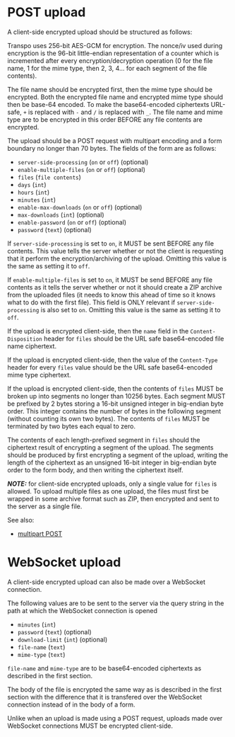 # POST upload

A client-side encrypted upload should be structured as follows:

Transpo uses 256-bit AES-GCM for encryption. The nonce/iv used during
encryption is the 96-bit little-endian representation of a counter which is
incremented after every encryption/decryption operation (0 for the file name, 1
for the mime type, then 2, 3, 4... for each segment of the file contents).

The file name should be encrypted first, then the mime type should be encrypted.
Both the encrypted file name and encrypted mime type should then be base-64
encoded. To make the base64-encoded ciphertexts URL-safe, `+` is replaced with
`-` and `/` is replaced with `_`. The file name and mime type are to be
encrypted in this order BEFORE any file contents are encrypted.

The upload should be a POST request with multipart encoding and a form boundary
no longer than 70 bytes. The fields of the form are as follows:

* `server-side-processing` (`on` or `off`) (optional)
* `enable-multiple-files` (`on` or `off`) (optional)
* `files` (`file contents`)
* `days` (`int`)
* `hours` (`int`)
* `minutes` (`int`)
* `enable-max-downloads` (`on` or `off`) (optional)
* `max-downloads` (`int`) (optional)
* `enable-password` (`on` or `off`) (optional)
* `password` (`text`) (optional)

If `server-side-processing` is set to `on`, it MUST be sent BEFORE any file
contents. This value tells the server whether or not the client is requesting
that it perform the encryption/archiving of the upload. Omitting this value is
the same as setting it to `off`.

If `enable-multiple-files` is set to `on`, it MUST be send BEFORE any file
contents as it tells the server whether or not it should create a ZIP archive
from the uploaded files (it needs to know this ahead of time so it knows what
to do with the first file). This field is ONLY relevant if
`server-side-processing` is also set to `on`. Omitting this value is the same
as setting it to `off`.

If the upload is encrypted client-side, then the `name` field in the
`Content-Disposition` header for `files` should be the URL safe base64-encoded
file name ciphertext.

If the upload is encrypted client-side, then the value of the `Content-Type`
header for every `files` value should be the URL safe base64-encoded mime type
ciphertext.

If the upload is encrypted client-side, then the contents of `files` MUST be
broken up into segments no longer than 10256 bytes. Each segment MUST be
prefixed by 2 bytes storing a 16-bit unsigned integer in big-endian byte order.
This integer contains the number of bytes in the following segment (without
counting its own two bytes). The contents of `files` MUST be terminated by two
bytes each equal to zero.

The contents of each length-prefixed segment in `files` should the ciphertext
result of encrypting a segment of the upload. The segments should be produced
by first encrypting a segment of the upload, writing the length of the
ciphertext as an unsigned 16-bit integer in big-endian byte order to the form
body, and then writing the ciphertext itself.

***NOTE:*** for client-side encrypted uploads, only a single value for `files` is
allowed. To upload multiple files as one upload, the files must first be
wrapped in some archive format such as ZIP, then encrypted and sent to the
server as a single file.

See also:
 * [multipart POST](https://wdeveloper.mozilla.org/en-US/docs/Web/HTTP/Methods/POST#example)

# WebSocket upload

A client-side encrypted upload can also be made over a WebSocket connection.

The following values are to be sent to the server via the query string in the
path at which the WebSocket connection is opened

* `minutes` (`int`)
* `password` (`text`) (optional)
* `download-limit` (`int`) (optional)
* `file-name` (`text`)
* `mime-type` (`text`)

`file-name` and `mime-type` are to be base64-encoded ciphertexts as described in
the first section.

The body of the file is encrypted the same way as is described in the first
section with the difference that it is transfered over the WebSocket connection
instead of in the body of a form.

Unlike when an upload is made using a POST request, uploads made over WebSocket
connections MUST be encrypted client-side.
